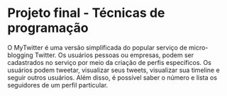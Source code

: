 #  **Projeto final - Técnicas de programação**

O MyTwitter é uma versão simplificada do popular serviço de micro-blogging Twitter. Os usuários pessoas ou empresas, podem ser cadastrados no serviço por meio da criação de perfis específicos. Os usuários podem tweetar, visualizar seus tweets, visualizar sua timeline e seguir outros usuários. Além disso, é possível saber o número e lista os seguidores de um perfil particular.